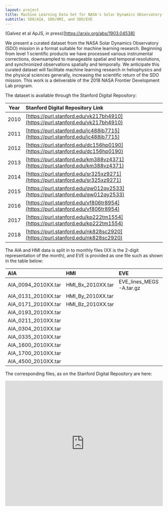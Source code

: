 ```yaml
---
layout: project
title: Machine Learning Data Set for NASA's Solar Dynamics Observatory
subtitle: SDO/AIA, SDO/HMI, and SDO/EVE
---
```

(Galvez et al ApJS, in press)[https://arxiv.org/abs/1903.04538]

We present a curated dataset from the NASA Solar Dynamics Observatory (SDO) mission in a format suitable for machine learning research. Beginning from level 1 scientific products we have processed various instrumental corrections, downsampled to manageable spatial and temporal resolutions, and synchronized observations spatially and temporally. We anticipate this curated dataset will facilitate machine learning research in heliophysics and the physical sciences generally, increasing the scientific return of the SDO mission. This work is a deliverable of the 2018 NASA Frontier Development Lab program. 

The dataset is available through the Stanford Digital Repository:

| Year          |   Stanford Digital Repository Link    |
| ------------- |:--------------------------------------| 
| 2010          | [https://purl.stanford.edu/vk217bh4910](https://purl.stanford.edu/vk217bh4910) | 
| 2011          | [https://purl.stanford.edu/jc488jb7715](https://purl.stanford.edu/jc488jb7715) |
| 2012          | [https://purl.stanford.edu/dc156hp0190](https://purl.stanford.edu/dc156hp0190) |
| 2013          | [https://purl.stanford.edu/km388vz4371](https://purl.stanford.edu/km388vz4371) |
| 2014          | [https://purl.stanford.edu/sr325xz9271](https://purl.stanford.edu/sr325xz9271) | 
| 2015          | [https://purl.stanford.edu/qw012qy2533](https://purl.stanford.edu/qw012qy2533) |
| 2016          | [https://purl.stanford.edu/vf806tr8954](https://purl.stanford.edu/vf806tr8954) | 
| 2017          | [https://purl.stanford.edu/kp222tm1554](https://purl.stanford.edu/kp222tm1554) | 
| 2018          | [https://purl.stanford.edu/nk828sc2920](https://purl.stanford.edu/nk828sc2920) | 

The AIA and HMI data is split in to monthly files (XX is the 2-digit representation of the month), and EVE is provided as one file such as shown in the table below:

| AIA                 |   HMI             |    EVE                  |
| :------------------ | :---------------- | :---------------------- | 
| AIA_0094_2010XX.tar | HMI_Bx_2010XX.tar | EVE_lines_MEGS-A.tar.gz |
| AIA_0131_2010XX.tar | HMI_By_2010XX.tar |                         | 
| AIA_0171_2010XX.tar | HMI_Bz_2010XX.tar |                         | 
| AIA_0193_2010XX.tar |                   |                         | 
| AIA_0211_2010XX.tar |                   |                         |  
| AIA_0304_2010XX.tar |                   |                         | 
| AIA_0335_2010XX.tar |                   |                         | 
| AIA_1600_2010XX.tar |                   |                         | 
| AIA_1700_2010XX.tar |                   |                         | 
| AIA_4500_2010XX.tar |                   |                         | 

The corresponding files, as on the Stanford Digital Repository are here:

<iframe src='https://embed.stanford.edu/iframe?url=https://purl.stanford.edu/vk217bh4910' height='400px' width='100%' frameborder='0' marginwidth='0' marginheight='0' scrolling='no' allowfullscreen />
